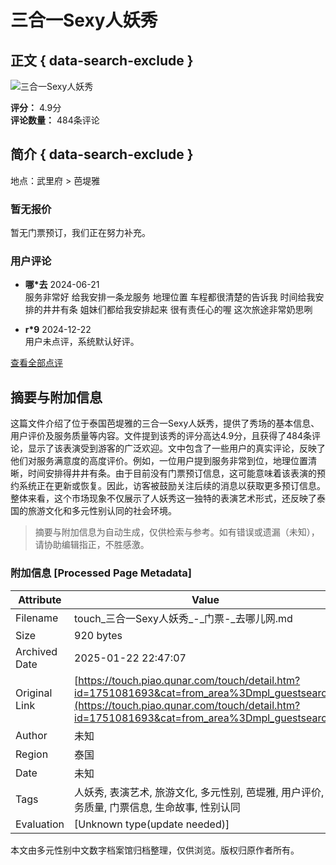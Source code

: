 # 三合一Sexy人妖秀

## 正文 { data-search-exclude }


![三合一Sexy人妖秀](https://img1.qunarzz.com/sight/p0/1608/e9/e904a09a3b6913d5a3.water.jpg_600x330_92ed56b9.jpg)

**评分：** 4.9分  
**评论数量：** 484条评论  

## 简介 { data-search-exclude }

地点：武里府 > 芭堤雅

### 暂无报价

暂无门票预订，我们正在努力补充。

### 用户评论

- **哪*去** 2024-06-21  
  服务非常好 给我安排一条龙服务 地理位置 车程都很清楚的告诉我 时间给我安排的井井有条 姐妹们都给我安排起来 很有责任心的喔 这次旅途非常奶思咧

- **r*9** 2024-12-22  
  用户未点评，系统默认好评。

[查看全部点评](https://touch.piao.qunar.com/touch/getCommentsAndTravelTips.htm?sightId=1751081693&pageSize=10&pageNum=1&fromType=SIGHT&cat=from_area%3Dmpl_guestsearch)
<!-- tcd_original_link https://touch.piao.qunar.com/touch/detail.htm?id=1751081693&cat=from_area%3Dmpl_guestsearch -->


## 摘要与附加信息

<!-- tcd_abstract -->
这篇文件介绍了位于泰国芭堤雅的三合一Sexy人妖秀，提供了秀场的基本信息、用户评价及服务质量等内容。文件提到该秀的评分高达4.9分，且获得了484条评论，显示了该表演受到游客的广泛欢迎。文中包含了一些用户的真实评论，反映了他们对服务满意度的高度评价。例如，一位用户提到服务非常到位，地理位置清晰，时间安排得井井有条。由于目前没有门票预订信息，这可能意味着该表演的预约系统正在更新或恢复。因此，访客被鼓励关注后续的消息以获取更多预订信息。整体来看，这个市场现象不仅展示了人妖秀这一独特的表演艺术形式，还反映了泰国的旅游文化和多元性别认同的社会环境。
<!-- tcd_abstract_end -->

> 摘要与附加信息为自动生成，仅供检索与参考。如有错误或遗漏（未知），请协助编辑指正，不胜感激。

### 附加信息 [Processed Page Metadata]

| Attribute       | Value                                  |
|-----------------|----------------------------------------|
| Filename        | touch_三合一Sexy人妖秀_-_门票-_去哪儿网.md                             |
| Size            | 920 bytes                           |
| Archived Date   | 2025-01-22 22:47:07                             |
| Original Link   | [https://touch.piao.qunar.com/touch/detail.htm?id=1751081693&cat=from_area%3Dmpl_guestsearch](https://touch.piao.qunar.com/touch/detail.htm?id=1751081693&cat=from_area%3Dmpl_guestsearch)                       |
| Author          | 未知                               |
| Region          | 泰国                               |
| Date            | 未知                                 |
| Tags            | 人妖秀, 表演艺术, 旅游文化, 多元性别, 芭堤雅, 用户评价, 服务质量, 门票信息, 生命故事, 性别认同                                 |
| Evaluation            | [Unknown type(update needed)]                                 |
<!-- tcd_table_end -->

本文由多元性别中文数字档案馆归档整理，仅供浏览。版权归原作者所有。
